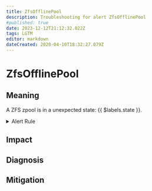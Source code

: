 ```yaml
---
title: ZfsOfflinePool
description: Troubleshooting for alert ZfsOfflinePool
#published: true
date: 2023-12-12T21:12:32.022Z
tags: LGTM
editor: markdown
dateCreated: 2020-04-10T18:32:27.079Z
---
```


# ZfsOfflinePool

## Meaning
[//]: # "Short paragraph that explains what the alert means"
A ZFS zpool is in a unexpected state: {{ $labels.state }}.

<details>
  <summary>Alert Rule</summary>

  ```yaml
alert: ZfsOfflinePool
expr: node_zfs_zpool_state{state!="online"} > 0
for: 1m
labels:
    severity: critical
annotations:
    summary: ZFS offline pool (instance {{ $labels.instance }})
    description: |-
        A ZFS zpool is in a unexpected state: {{ $labels.state }}.
          VALUE = {{ $value }}
          LABELS = {{ $labels }}
    runbook: https://github.com/srerun/prometheus-alerts/content/runbooks/ZfsOfflinePool

  ```
</details>


## Impact
[//]: # "What could / will happen if the alert is not addressed"



## Diagnosis
[//]: # "Steps to take to identify the cause of the problem"



## Mitigation
[//]: # "The steps necessary to resolve the alert"
